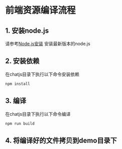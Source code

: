 # 前端资源编译流程

## 1. 安装node.js

请参考[Node.js安装](https://nodejs.org/en/download/) 安装最新版本的node.js

## 2. 安装依赖

在chatjs目录下执行以下命令安装依赖

```bash
npm install
```

## 3. 编译

在chatjs目录下执行以下命令编译

```bash
npm run build
```

## 4. 将编译好的文件拷贝到demo目录下